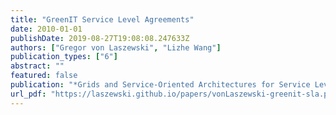 ```yaml
---
title: "GreenIT Service Level Agreements"
date: 2010-01-01
publishDate: 2019-08-27T19:08:08.247633Z
authors: ["Gregor von Laszewski", "Lizhe Wang"]
publication_types: ["6"]
abstract: ""
featured: false
publication: "*Grids and Service-Oriented Architectures for Service Level Agreements*"
url_pdf: "https://laszewski.github.io/papers/vonLaszewski-greenit-sla.pdf"
---
```


